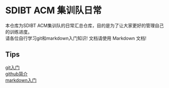 # SDIBT ACM 集训队日常  
本仓库为SDIBT ACM集训队的日常汇总仓库，目的是为了让大家更好的管理自己的训练进度。  
请各位自行学习git和markdown入门知识!
文档请使用 Markdown 文档!
## Tips  
[git入门](http://www.liaoxuefeng.com/wiki/0013739516305929606dd18361248578c67b8067c8c017b000)  
[github简介](https://guides.github.com/activities/hello-world/)  
[markdown入门](https://guides.github.com/features/mastering-markdown/)  
